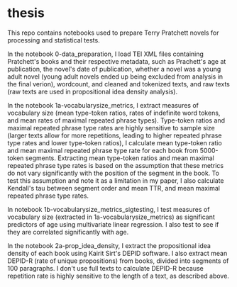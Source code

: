 # thesis
This repo contains notebooks used to prepare Terry Pratchett novels for processing and statistical tests. 

In the notebook 0-data_preparation, I load TEI XML files containing Pratchett's books and their respective metadata, such as Prachett's age at publication, the novel's date of publication, whether a novel was a young adult novel (young adult novels ended up being excluded from analysis in the final verion), wordcount, and cleaned and tokenized texts, and raw texts (raw texts are used in propositional idea density analysis). 

In the notebook 1a-vocabularysize_metrics, I extract measures of vocabulary size (mean type-token ratios, rates of indefinite word tokens, and mean rates of maximal repeated phrase types). Type-token ratios and maximal repeated phrase type rates are highly sensitive to sample size (larger texts allow for more repetitions, leading to higher repeated phrase type rates and lower type-token ratios), I calculate mean type-token ratio and mean maximal repeated phrase type rate for each book from 5000-token segments. Extracting mean type-token ratios and mean maximal repeated phrase type rates is based on the assumption that these metrics do not vary significantly with the position of the segment in the book. To test this assumption and note it as a limitation in my paper, I also calculate Kendall's tau between segment order and mean TTR, and mean maximal repeated phrase type rates.

In notebook 1b-vocabularysize_metrics_sigtesting, I test measures of vocabulary size (extracted in 1a-vocabularysize_metrics) as significant predictors of age using multivariate linear regression. I also test to see if they are correlated significantly with age. 

In the notebook 2a-prop_idea_density, I extract the propositional idea density of each book using Kairit Sirt's DEPID software. I also extract mean DEPID-R (rate of unique propositions) from books, divided into segments of 100 paragraphs. I don't use full texts to calculate DEPID-R because repetition rate is highly sensitive to the length of a text, as described above. 


